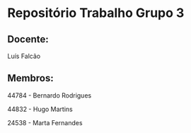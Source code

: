 # Repositório Trabalho Grupo 3
## Docente:
Luís Falcão 
## Membros:
 44784 - Bernardo Rodrigues


 44832 - Hugo Martins
 
 
 24538 - Marta Fernandes

